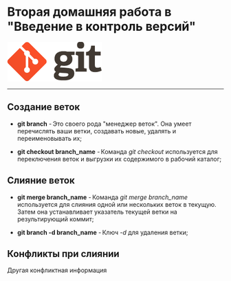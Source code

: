 <link href="./assets/css/style.css" rel="stylesheet"></link>

# Вторая домашняя работа в <br> "Введение в контроль версий"

<div class="logo">
  <img src="./assets/images/favicon.png" alt="favicon"/>
</div>
<hr>

## Создание веток

- **git branch** - Это своего рода "менеджер веток". Она умеет перечислять ваши ветки, создавать новые, удалять и переименовывать их;

- **git checkout branch_name** - Команда _git checkout_ используется для переключения веток и выгрузки их содержимого в рабочий каталог;

## Слияние веток

- **git merge branch_name** - Команда _git merge branch_name_ используется для слияния одной или нескольких веток в текущую. Затем она устанавливает указатель текущей ветки на результирующий коммит;

- **git branch -d branch_name** - Ключ _-d_ для удаления ветки;

## Конфликты при слиянии

Другая конфликтная информация
